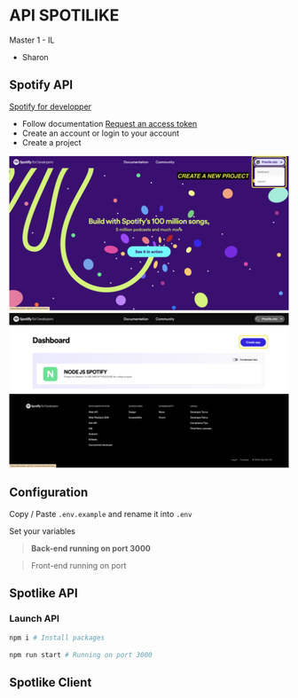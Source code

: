 # API SPOTILIKE

Master 1 - IL

- Sharon

## Spotify API

[Spotify for developper](https://developer.spotify.com/)

- Follow documentation [Request an access token](https://developer.spotify.com/documentation/web-api/tutorials/getting-started#request-an-access-token)
- Create an account or login to your account
- Create a project

![Spotify API acces to dashboard](github/image/dashboard_access.png)
![Spotify API create project](github/image/create_project.png)

## Configuration

Copy / Paste `.env.example` and rename it into `.env`

Set your variables

> **Back-end running on port 3000**

> Front-end running on port 


## Spotlike API

### Launch API

```bash
npm i # Install packages
``` 

```bash
npm run start # Running on port 3000
```

## Spotlike Client
